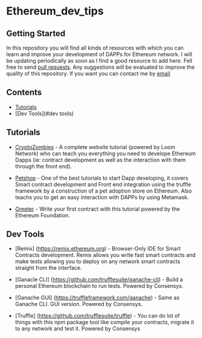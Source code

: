# Ethereum_dev_tips

## Getting Started

In this repository you will find all kinds of resources with which you can learn and improve your development of DAPPs for Ethereum network. I will be updating periodically as soon as I find a good resource to add here.
Fell free to send [pull requests](https://github.com/QuantumTarantino/Ethetereum_Dev_Tips). Any suggestions will be evaluated to improve the quality of this repository.
If you want you can contact me by [email](correo@alvaroarias.com)

## Contents
- [Tutorials](#tutorials)
- [Dev Tools](#dev tools)

## Tutorials

* [CryptoZombies](https://cryptozombies.io/) - A complete website tutorial (powered by Loom Network) who can teach you everything you need to develope Ethereum Dapps (ie: contract development as well as the interaction with them through the front end).

* [Petshop](https://truffleframework.com/tutorials/pet-shop) - One of the best tutorials to start Dapp developing, it covers Smart contract development and Front end integration using the truffle framework by a construction of a pet adoption store on Ethereum. Also teachs you to get an easy interaction with DAPPs by using Metamask.

* [Greeter](https://www.ethereum.org/greeter) - Write your first contract with this tutorial powered by the Ethereum Foundation.

## Dev Tools

* [Remix] (https://remix.ethereum.org) - Browser-Only IDE for Smart Contracts development. Remix allows you write fast smart contracts and make tests allowing you to deploy on any network smart contracts straight from the interface.

* [Ganacle CLI] (https://github.com/trufflesuite/ganache-cli) - Build a personal Ethereum blockchain to run tests. Powered by Consensys.

* [Ganache GUI] (https://truffleframework.com/ganache) - Same as Ganache CLI. GUI version. Powered by Consensys.

* [Truffle] (https://github.com/trufflesuite/truffle) - You can do lot of things with this npm package tool like compile your contracts, migrate it to any network and test it. Powered by Consensys




